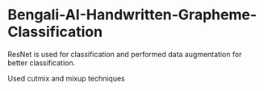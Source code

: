 # Bengali-AI-Handwritten-Grapheme-Classification
ResNet is used for classification and performed data augmentation for better classification.

Used cutmix and mixup techniques
